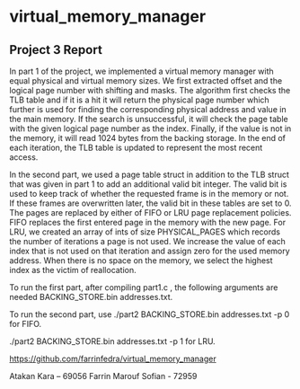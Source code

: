 # virtual_memory_manager

## Project 3 Report

In part 1 of the project, we implemented a virtual memory manager with equal physical and virtual memory sizes. We first extracted offset and the logical page number with shifting and masks. The algorithm first checks the TLB table and if it is a hit it will return the physical page number which further is used for finding the corresponding physical address and value in the main memory. If the search is unsuccessful, it will check the page table with the given logical page number as the index. Finally, if the value is not in the memory, it will read 1024 bytes from the backing storage. In the end of each iteration, the TLB table is updated to represent the most recent access. 

In the second part, we used a page table struct in addition to the TLB struct that was given in part 1 to add an additional valid bit integer. The valid bit is used to keep track of whether the requested frame is in the memory or not. If these frames are overwritten later, the valid bit in these tables are set to 0. The pages are replaced by either of FIFO or LRU page replacement policies. FIFO replaces the first entered page in the memory with the new page. For LRU, we created an array of ints of size PHYSICAL_PAGES which records the number of iterations a page is not used. We increase the value of each index that is not used on that iteration and assign zero for the used memory address. When there is no space on the memory, we select the highest index as the victim of reallocation.


To run the first part, after compiling part1.c , the following arguments are needed
BACKING_STORE.bin addresses.txt.

To run the second part, use ./part2 BACKING_STORE.bin addresses.txt -p 0 for FIFO.

./part2 BACKING_STORE.bin addresses.txt -p 1 for LRU.


https://github.com/farrinfedra/virtual_memory_manager

Atakan Kara – 69056
Farrin Marouf Sofian - 72959
